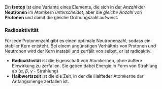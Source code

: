 
Ein **Isotop** ist eine Variante eines Elements, die sich in der *Anzahl* der **Neutronen** im Atomkern *unterscheidet*, aber die *gleiche Anzahl* von **Protonen** und damit die gleiche Ordnungszahl aufweist.

### Radioaktivität 
Für jede Protonenzahl gibt es einen optimale Neutronenzahl, sodass ein stabiler Kern entsteht. Bei einem ungünstigen Verhältnis von Protonen und Neutronen wird der Kern instabil und zerfällt von selbst, er ist radioaktiv.

- **Radioaktivität** ist die Eigenschaft von Atomkernen, ohne äußere Einwirkung zu zerfallen. Sie geben dabei Energie in Form von Strahlung ab ($\alpha,\ \beta,\ \gamma$ - Strahlung)
- **Halbwertszeit** ist die die Zeit, in der die Halfteder Atomkerne der Anfangsmenge zerfallen ist. 